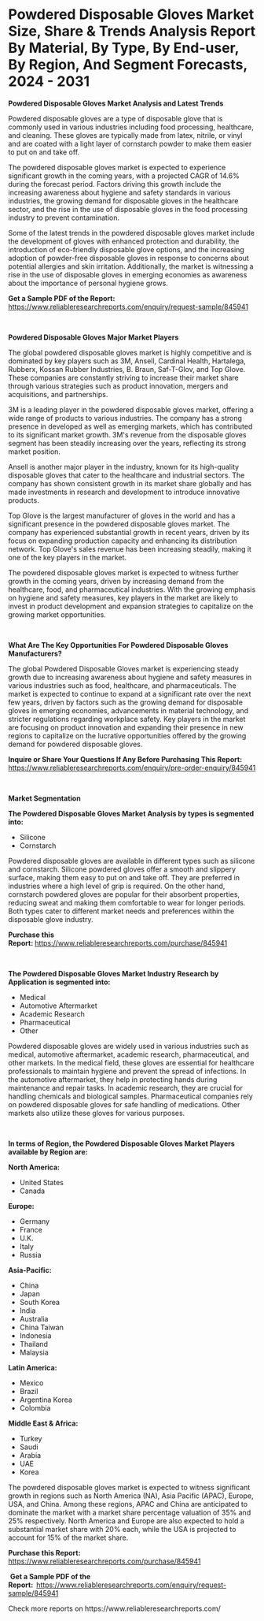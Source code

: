 <p><h1>Powdered Disposable Gloves Market Size, Share & Trends Analysis Report By Material, By Type, By End-user, By Region, And Segment Forecasts, 2024 - 2031</h1></p><p><strong>Powdered Disposable Gloves Market Analysis and Latest Trends</strong></p>
<p><p>Powdered disposable gloves are a type of disposable glove that is commonly used in various industries including food processing, healthcare, and cleaning. These gloves are typically made from latex, nitrile, or vinyl and are coated with a light layer of cornstarch powder to make them easier to put on and take off.</p><p>The powdered disposable gloves market is expected to experience significant growth in the coming years, with a projected CAGR of 14.6% during the forecast period. Factors driving this growth include the increasing awareness about hygiene and safety standards in various industries, the growing demand for disposable gloves in the healthcare sector, and the rise in the use of disposable gloves in the food processing industry to prevent contamination.</p><p>Some of the latest trends in the powdered disposable gloves market include the development of gloves with enhanced protection and durability, the introduction of eco-friendly disposable glove options, and the increasing adoption of powder-free disposable gloves in response to concerns about potential allergies and skin irritation. Additionally, the market is witnessing a rise in the use of disposable gloves in emerging economies as awareness about the importance of personal hygiene grows.</p></p>
<p><strong>Get a Sample PDF of the Report:&nbsp;</strong> <a href="https://www.reliableresearchreports.com/enquiry/request-sample/845941">https://www.reliableresearchreports.com/enquiry/request-sample/845941</a></p>
<p>&nbsp;</p>
<p><strong>Powdered Disposable Gloves Major Market Players</strong></p>
<p><p>The global powdered disposable gloves market is highly competitive and is dominated by key players such as 3M, Ansell, Cardinal Health, Hartalega, Rubberx, Kossan Rubber Industries, B. Braun, Saf-T-Glov, and Top Glove. These companies are constantly striving to increase their market share through various strategies such as product innovation, mergers and acquisitions, and partnerships.</p><p>3M is a leading player in the powdered disposable gloves market, offering a wide range of products to various industries. The company has a strong presence in developed as well as emerging markets, which has contributed to its significant market growth. 3M's revenue from the disposable gloves segment has been steadily increasing over the years, reflecting its strong market position.</p><p>Ansell is another major player in the industry, known for its high-quality disposable gloves that cater to the healthcare and industrial sectors. The company has shown consistent growth in its market share globally and has made investments in research and development to introduce innovative products.</p><p>Top Glove is the largest manufacturer of gloves in the world and has a significant presence in the powdered disposable gloves market. The company has experienced substantial growth in recent years, driven by its focus on expanding production capacity and enhancing its distribution network. Top Glove's sales revenue has been increasing steadily, making it one of the key players in the market.</p><p>The powdered disposable gloves market is expected to witness further growth in the coming years, driven by increasing demand from the healthcare, food, and pharmaceutical industries. With the growing emphasis on hygiene and safety measures, key players in the market are likely to invest in product development and expansion strategies to capitalize on the growing market opportunities.</p></p>
<p>&nbsp;</p>
<p><strong>What Are The Key Opportunities For Powdered Disposable Gloves Manufacturers?</strong></p>
<p><p>The global Powdered Disposable Gloves market is experiencing steady growth due to increasing awareness about hygiene and safety measures in various industries such as food, healthcare, and pharmaceuticals. The market is expected to continue to expand at a significant rate over the next few years, driven by factors such as the growing demand for disposable gloves in emerging economies, advancements in material technology, and stricter regulations regarding workplace safety. Key players in the market are focusing on product innovation and expanding their presence in new regions to capitalize on the lucrative opportunities offered by the growing demand for powdered disposable gloves.</p></p>
<p><strong>Inquire or Share Your Questions If Any Before Purchasing This Report:</strong> <a href="https://www.reliableresearchreports.com/enquiry/pre-order-enquiry/845941">https://www.reliableresearchreports.com/enquiry/pre-order-enquiry/845941</a></p>
<p>&nbsp;</p>
<p><strong>Market Segmentation</strong></p>
<p><strong>The Powdered Disposable Gloves Market Analysis by types is segmented into:</strong></p>
<p><ul><li>Silicone</li><li>Cornstarch</li></ul></p>
<p><p>Powdered disposable gloves are available in different types such as silicone and cornstarch. Silicone powdered gloves offer a smooth and slippery surface, making them easy to put on and take off. They are preferred in industries where a high level of grip is required. On the other hand, cornstarch powdered gloves are popular for their absorbent properties, reducing sweat and making them comfortable to wear for longer periods. Both types cater to different market needs and preferences within the disposable glove industry.</p></p>
<p><strong>Purchase this Report:&nbsp;</strong><a href="https://www.reliableresearchreports.com/purchase/845941">https://www.reliableresearchreports.com/purchase/845941</a></p>
<p>&nbsp;</p>
<p><strong>The Powdered Disposable Gloves Market Industry Research by Application is segmented into:</strong></p>
<p><ul><li>Medical</li><li>Automotive Aftermarket</li><li>Academic Research</li><li>Pharmaceutical</li><li>Other</li></ul></p>
<p><p>Powdered disposable gloves are widely used in various industries such as medical, automotive aftermarket, academic research, pharmaceutical, and other markets. In the medical field, these gloves are essential for healthcare professionals to maintain hygiene and prevent the spread of infections. In the automotive aftermarket, they help in protecting hands during maintenance and repair tasks. In academic research, they are crucial for handling chemicals and biological samples. Pharmaceutical companies rely on powdered disposable gloves for safe handling of medications. Other markets also utilize these gloves for various purposes.</p></p>
<p>&nbsp;</p>
<p><strong>In terms of Region, the Powdered Disposable Gloves Market Players available by Region are:</strong></p>
<p>
    <p> <strong> North America: </strong>
        <ul>
            <li>United States</li>
            <li>Canada</li>
        </ul>
        </p> 
    <p> <strong> Europe: </strong>
        <ul>
            <li>Germany</li>
            <li>France</li>
            <li>U.K.</li>
            <li>Italy</li>
            <li>Russia</li>
        </ul>
        </p> 
    <p> <strong> Asia-Pacific: </strong>
        <ul>
            <li>China</li>
            <li>Japan</li>
            <li>South Korea</li>
            <li>India</li>
            <li>Australia</li>
            <li>China Taiwan</li>
            <li>Indonesia</li>
            <li>Thailand</li>
            <li>Malaysia</li>
        </ul>
        </p> 
    <p> <strong> Latin America: </strong>
        <ul>
            <li>Mexico</li>
            <li>Brazil</li>
            <li>Argentina Korea</li>
            <li>Colombia</li>
        </ul>
        </p> 
    <p> <strong> Middle East & Africa: </strong>
        <ul>
            <li>Turkey</li>
            <li>Saudi</li>
            <li>Arabia</li>
            <li>UAE</li>
            <li>Korea</li>
        </ul>
    </p>
    </p>
<p><p>The powdered disposable gloves market is expected to witness significant growth in regions such as North America (NA), Asia Pacific (APAC), Europe, USA, and China. Among these regions, APAC and China are anticipated to dominate the market with a market share percentage valuation of 35% and 25% respectively. North America and Europe are also expected to hold a substantial market share with 20% each, while the USA is projected to account for 15% of the market share.</p></p>
<p><strong>Purchase this Report: </strong><a href="https://www.reliableresearchreports.com/purchase/845941">https://www.reliableresearchreports.com/purchase/845941</a></p>
<p>&nbsp;<strong>Get a Sample PDF of the Report:&nbsp;&nbsp;</strong><a href="https://www.reliableresearchreports.com/enquiry/request-sample/845941">https://www.reliableresearchreports.com/enquiry/request-sample/845941</a></p>
<p><strong></strong></p>
<p>Check more reports on https://www.reliableresearchreports.com/</p>